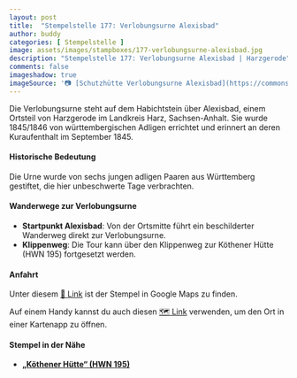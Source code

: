```yaml
---
layout: post
title:  "Stempelstelle 177: Verlobungsurne Alexisbad"
author: buddy
categories: [ Stempelstelle ]
image: assets/images/stampboxes/177-verlobungsurne-alexisbad.jpg
description: "Stempelstelle 177: Verlobungsurne Alexisbad | Harzgerode"
comments: false
imageshadow: true
imageSource: '📷 [Schutzhütte Verlobungsurne Alexisbad](https://commons.wikimedia.org/wiki/File:Schutzh%C3%BCtte_Verlobungsurne_Alexisbad.jpg) von <a href="//commons.wikimedia.org/wiki/User:B.Thomas95" title="User:B.Thomas95">Thomas Binder</a> unter Lizenz [CC BY-SA 4.0](https://creativecommons.org/licenses/by-sa/4.0)'
---
```


Die Verlobungsurne steht auf dem Habichtstein über Alexisbad, einem Ortsteil von Harzgerode im Landkreis Harz, Sachsen-Anhalt. Sie wurde 1845/1846 von württembergischen Adligen errichtet und erinnert an deren Kuraufenthalt im September 1845. 

#### Historische Bedeutung

Die Urne wurde von sechs jungen adligen Paaren aus Württemberg gestiftet, die hier unbeschwerte Tage verbrachten. 

#### Wanderwege zur Verlobungsurne

- **Startpunkt Alexisbad**: Von der Ortsmitte führt ein beschilderter Wanderweg direkt zur Verlobungsurne. 
- **Klippenweg**: Die Tour kann über den Klippenweg zur Köthener Hütte (HWN 195) fortgesetzt werden. 

#### Anfahrt

Unter diesem [📍 Link](https://www.google.com/maps/dir/?api=1&origin=&destination=51.64635%2C%2011.11478) ist der Stempel in Google Maps zu finden.

<div class="android-only">
  Auf einem Handy kannst du auch diesen 
  <a href="geo:51.64635,11.11478">🗺️ Link</a> 
  verwenden, um den Ort in einer Kartenapp zu öffnen.
  <p></p>
</div>

#### Stempel in der Nähe

- [**„Köthener Hütte“ (HWN 195)**](/stempelstelle-195-koethener-huette)
